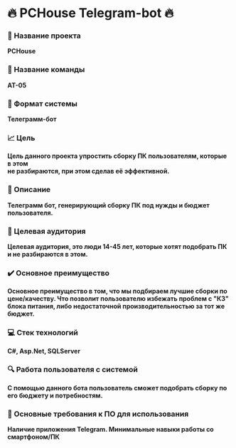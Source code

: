 # :fire: PCHouse Telegram-bot :fire:   
### :green_book: Название проекта
**PCHouse**    
### :green_book: Название команды
**АТ-05**    
### :email: Формат системы
**Телеграмм-бот** 
### :chart_with_upwards_trend: Цель
**Цель данного проекта упростить сборку ПК пользователям, которые в этом    
не разбираются, при этом сделав её эффективной.**    
### :book: Описание
**Телеграмм бот, генерирующий сборку ПК под нужды и бюджет пользователя.**    
### :raising_hand: Целевая аудитория
**Целевая аудитория, это люди 14-45 лет, которые хотят подобрать ПК и не разбираются в этом.**    
### :heavy_check_mark: Основное преимущество 
**Основное преимущество в том, что мы подбираем лучшие сборки по цене/качеству.
Что позволит пользователю избежать проблем с "КЗ" блока питания, либо недостаточной производительностью за тот же бюджет.**    
### :computer: Стек технологий
**C#, Asp.Net, SQLServer**    
### :mag: Работа пользователя с системой
**С помощью данного бота пользователь сможет подобрать сборку по его бюджету и потребностям.**  
### :baby: Основные требования к ПО для использования
**Наличие приложения Telegram. Минимальные навыки работы со смартфоном/ПК**    
